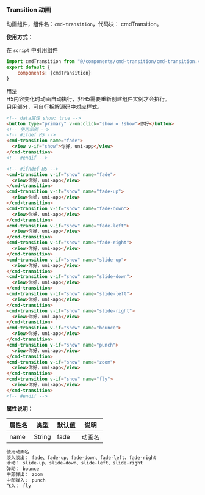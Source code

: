 ### Transition 动画

动画组件，组件名：``cmd-transition``，代码块： cmdTransition。

**使用方式：**

在 ``script`` 中引用组件 

```javascript
import cmdTransition from "@/components/cmd-transition/cmd-transition.vue"
export default {
    components: {cmdTransition}
}
```

用法    
H5内容变化时动画自动执行，非H5需要重新创建组件实例才会执行。    
只用部分，可自行拆解源码中对应样式。    

```html
<!-- data属性 show: true -->
<button type="primary" v-on:click="show = !show">你好</button>
<!-- 使用示例 -->
<!-- #ifdef H5 -->
<cmd-transition name="fade">
  <view v-if="show">你好，uni-app</view>
</cmd-transition>
<!-- #endif -->

<!-- #ifndef H5 -->
<cmd-transition v-if="show" name="fade">
  <view>你好，uni-app</view>
</cmd-transition>
<cmd-transition v-if="show" name="fade-up">
  <view>你好，uni-app</view>
</cmd-transition>
<cmd-transition v-if="show" name="fade-down">
  <view>你好，uni-app</view>
</cmd-transition>
<cmd-transition v-if="show" name="fade-left">
  <view>你好，uni-app</view>
</cmd-transition>
<cmd-transition v-if="show" name="fade-right">
  <view>你好，uni-app</view>
</cmd-transition>
<cmd-transition v-if="show" name="slide-up">
  <view>你好，uni-app</view>
</cmd-transition>
<cmd-transition v-if="show" name="slide-down">
  <view>你好，uni-app</view>
</cmd-transition>
<cmd-transition v-if="show" name="slide-left">
  <view>你好，uni-app</view>
</cmd-transition>
<cmd-transition v-if="show" name="slide-right">
  <view>你好，uni-app</view>
</cmd-transition>
<cmd-transition v-if="show" name="bounce">
  <view>你好，uni-app</view>
</cmd-transition>
<cmd-transition v-if="show" name="punch">
  <view>你好，uni-app</view>
</cmd-transition>
<cmd-transition v-if="show" name="zoom">
  <view>你好，uni-app</view>
</cmd-transition>
<cmd-transition v-if="show" name="fly">
  <view>你好，uni-app</view>
</cmd-transition>
<!-- #endif -->
```
 
**属性说明：**

|属性名	|类型		|默认值	|说明		|
|---		|----		|---		|---		|
|name		|String	|fade		|动画名	|

```html
使用动画名
淡入淡出： fade、fade-up、fade-down、fade-left、fade-right
滑动： slide-up、slide-down、slide-left、slide-right
弹动： bounce
中部弹出： zoom
中部弹入： punch
飞入： fly
```
